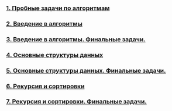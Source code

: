 ### [1. Пробные задачи по алгоритмам](https://github.com/bitbybit/coding-practice/tree/main/yandex/sample/)

### [2. Введение в алгоритмы](https://github.com/bitbybit/coding-practice/tree/main/yandex/intro/)

### [3. Введение в алгоритмы. Финальные задачи.](https://github.com/bitbybit/coding-practice/tree/main/yandex/intro_final/)

### [4. Основные структуры данных](https://github.com/bitbybit/coding-practice/tree/main/yandex/data_types/)

### [5. Основные структуры данных. Финальные задачи.](https://github.com/bitbybit/coding-practice/tree/main/yandex/data_types_final/)

### [6. Рекурсия и сортировки](https://github.com/bitbybit/coding-practice/tree/main/yandex/recursion/)

### [7. Рекурсия и сортировки. Финальные задачи.](https://github.com/bitbybit/coding-practice/tree/main/yandex/recursion_final/)
